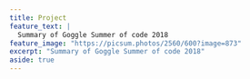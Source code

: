 ```yaml
---
title: Project
feature_text: |
  Summary of Goggle Summer of code 2018
feature_image: "https://picsum.photos/2560/600?image=873"
excerpt: "Summary of Goggle Summer of code 2018"
aside: true
---
```


